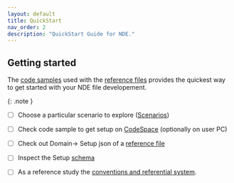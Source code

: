 ```yaml
---
layout: default
title: QuickStart  
nav_order: 2
description: "QuickStart Guide for NDE."
---
```



## Getting started

The [code samples](./code-samples/code-samples.html) used with the [reference files](./reference-files/reference-files.html) provides the quickest way to get started with your NDE file developement.

{: .note }

- [ ] Choose a particular scenario to explore ([Scenarios](./general-concepts/scenarios.html))

- [ ] Check code sample to get setup on [CodeSpace](./code-samples/code-samples.html) (optionally on user PC)

- [ ] Check out Domain-> Setup json of a [reference file](./reference-files/reference-files.html)

- [ ] Inspect the Setup [schema](./schema_doc.html)

- [ ] As a reference study the [conventions and referential system](./conventions/conventions.html).
